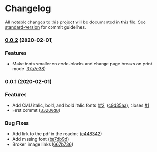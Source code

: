 # Changelog

All notable changes to this project will be documented in this file. See [standard-version](https://github.com/conventional-changelog/standard-version) for commit guidelines.

### [0.0.2](https://github.com/IagoLast/paper/compare/v0.0.1...v0.0.2) (2020-02-01)


### Features

* Make fonts smaller on code-blocks and change page breaks on print mode ([37a7e38](https://github.com/IagoLast/paper/commit/37a7e3836df2b1b666c0d36c70f51f13d5bedd64))

### 0.0.1 (2020-02-01)


### Features

* Add CMU italic, bold, and bold italic fonts ([#2](https://github.com/IagoLast/paper/issues/2)) ([c9d35aa](https://github.com/IagoLast/paper/commit/c9d35aa9b25e1f668e23bd725c6a2c8450b60fb0)), closes [#1](https://github.com/IagoLast/paper/issues/1)
* First commit ([33206d8](https://github.com/IagoLast/paper/commit/33206d8067a5943f76050811bafd4c10e33a7113))


### Bug Fixes

* Add link to the pdf in the readme ([c448342](https://github.com/IagoLast/paper/commit/c448342d8bff912f4702f43ea26a9d28b9164dd7))
* Add missing font ([be7db9d](https://github.com/IagoLast/paper/commit/be7db9d985acb87e82c2ed68c1dbaa97cae3080c))
* Broken image links ([667b736](https://github.com/IagoLast/paper/commit/667b73671ff076c8d9077e68bdff4ed8b8939a97))
